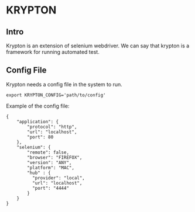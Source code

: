 # KRYPTON

## Intro

Krypton is an extension of selenium webdriver. We can say that krypton is a framework for running automated test.


## Config File

Krypton needs a config file in the system to run.

`export KRYPTON_CONFIG='path/to/config'`

Example of the config file:

```
{
    "application": {
        "protocol": "http",
        "url": "localhost",
        "port": 80
    },
    "selenium": {
        "remote": false,
        "browser": "FIREFOX",
        "version": "ANY",
        "platform": "MAC",
        "hub" : {
          "provider": "local",
          "url": "localhost",
          "port": "4444"
        }
    }
}
```

